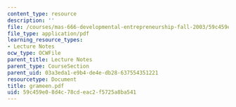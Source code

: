 ```yaml
---
content_type: resource
description: ''
file: /courses/mas-666-developmental-entrepreneurship-fall-2003/59c459e08d4c78cdeac2f5725a8ba541_grameen.pdf
file_type: application/pdf
learning_resource_types:
- Lecture Notes
ocw_type: OCWFile
parent_title: Lecture Notes
parent_type: CourseSection
parent_uid: 03a3eda1-e9b4-de4e-db28-637554351221
resourcetype: Document
title: grameen.pdf
uid: 59c459e0-8d4c-78cd-eac2-f5725a8ba541
---
```

